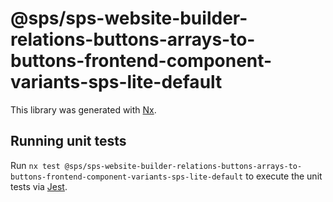 # @sps/sps-website-builder-relations-buttons-arrays-to-buttons-frontend-component-variants-sps-lite-default

This library was generated with [Nx](https://nx.dev).

## Running unit tests

Run `nx test @sps/sps-website-builder-relations-buttons-arrays-to-buttons-frontend-component-variants-sps-lite-default` to execute the unit tests via [Jest](https://jestjs.io).
